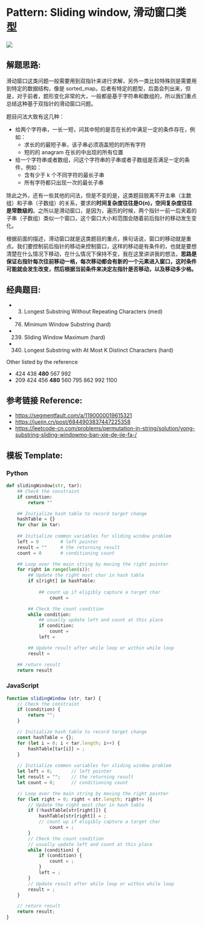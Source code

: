 # Pattern: Sliding window, 滑动窗口类型

<img src="https://pic4.zhimg.com/80/v2-ec5aa95052f81e22fed272c87c423653_720w.jpg?source=1940ef5c" />


## **解题思路:**

滑动窗口这类问题一般需要用到双指针来进行求解，另外一类比较特殊则是需要用到特定的数据结构，像是 sorted_map。后者有特定的题型，后面会列出来，但是，对于前者，题形变化非常的大，一般都是基于字符串和数组的，所以我们重点总结这种基于双指针的滑动窗口问题。

题目问法大致有这几种：

- 给两个字符串，一长一短，问其中短的是否在长的中满足一定的条件存在，例如：
   - 求长的的最短子串，该子串必须涵盖短的的所有字符
   - 短的的 anagram 在长的中出现的所有位置
- 给一个字符串或者数组，问这个字符串的子串或者子数组是否满足一定的条件，例如：
   - 含有少于 k 个不同字符的最长子串
   - 所有字符都只出现一次的最长子串

除此之外，还有一些其他的问法，但是不变的是，这类题目脱离不开主串（主数组）和子串（子数组）的关系，要求的**时间复杂度往往是O(n)，空间复杂度往往是常数级的**。之所以是滑动窗口，是因为，遍历的时候，两个指针一前一后夹着的子串（子数组）类似一个窗口，这个窗口大小和范围会随着前后指针的移动发生变化。

根据前面的描述，滑动窗口就是这类题目的重点，换句话说，窗口的移动就是重点。我们要控制前后指针的移动来控制窗口，这样的移动是有条件的，也就是要想清楚在什么情况下移动，在什么情况下保持不变，我在这里讲讲我的想法，**思路是保证右指针每次往前移动一格，每次移动都会有新的一个元素进入窗口，这时条件可能就会发生改变，然后根据当前条件来决定左指针是否移动，以及移动多少格。**

## **经典题目:**

- 3. Longest Substring Without Repeating Characters (med)
- 76. Minimum Window Substring (hard)
- 239. Sliding Window Maximum (hard)
- 340. Longest Substring with At Most K Distinct Characters (hard)

Other listed by the reference

- 424 438 **480** 567 992
- 209 424 456 **480** 560 795 862 992 1100 

## **参考链接 Reference:**

- https://segmentfault.com/a/1190000019615321
- https://juejin.cn/post/6844903837447225358
- https://leetcode-cn.com/problems/permutation-in-string/solution/yong-substring-sliding-windowmo-ban-xie-de-jie-fa-/

## **模板 Template:**
### **Python**
```py
def slidingWindow(str, tar):
	## Check the constraint
	if condition: 
		return ""

	## Initialize hash table to record target change
	hashTable = {}
	for char in tar:
	
	## Initialize common variables for sliding window problem
	left = 0        # left pointer
	result = ""     # the returning result
	count = 0       # conditioning count

	## Loop over the main string by moving the right pointer
	for right in range(len(s)):
		## Update the right most char in hash table
		if s[right] in hashTable:
			
			## count up if eligibly capture a target char
				count =

		## Check the count condition
		while condition:
			## usually update left and count at this place  
			if condition:
				count =
			left =

		## Update result after while loop or within while loop
		result = 

	## return result        
	return result
```

### **JavaScript**
```js
function slidingWindow (str, tar) {
	// Check the constraint
	if (condition) {
		return "";
	}

	// Initialize hash table to record target change
	const hashTable = {};
	for (let i = 0; i < tar.length; i++) {
		hashTable[tar[i]] = ;
	}
	
	// Initialize common variables for sliding window problem
	let left = 0;       // left pointer
	let result = "";    // the returning result
	let count = 0;      // conditioning count

	// Loop over the main string by moving the right pointer
	for (let right = 0; right < str.length; right++ ){
		// Update the right most char in hash table
		if (!hashTable[str[right]]) {
			hashTable[str[right]] = ;
			// count up if eligibly capture a target char
				count = ;
		}
		// Check the count condition
		// usually update left and count at this place  
		while (condition) {
			if (condition) {
				count = ;
			}
			left = ;
		}
		// Update result after while loop or within while loop
		result = ;
	}

	// return result        
	return result;
}
```